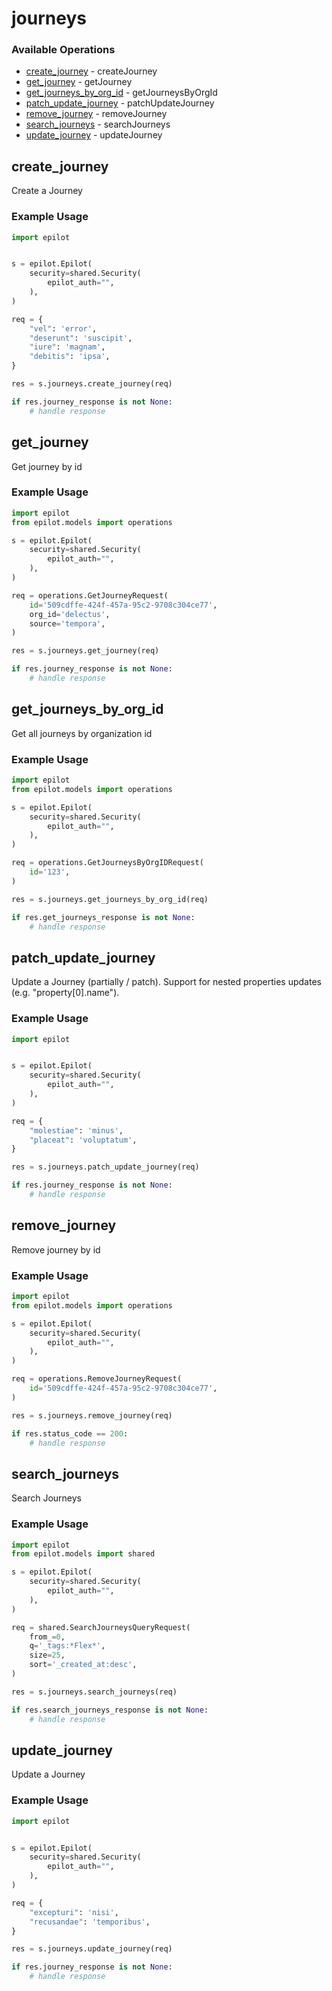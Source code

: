 # journeys

### Available Operations

* [create_journey](#create_journey) - createJourney
* [get_journey](#get_journey) - getJourney
* [get_journeys_by_org_id](#get_journeys_by_org_id) - getJourneysByOrgId
* [patch_update_journey](#patch_update_journey) - patchUpdateJourney
* [remove_journey](#remove_journey) - removeJourney
* [search_journeys](#search_journeys) - searchJourneys
* [update_journey](#update_journey) - updateJourney

## create_journey

Create a Journey

### Example Usage

```python
import epilot


s = epilot.Epilot(
    security=shared.Security(
        epilot_auth="",
    ),
)

req = {
    "vel": 'error',
    "deserunt": 'suscipit',
    "iure": 'magnam',
    "debitis": 'ipsa',
}

res = s.journeys.create_journey(req)

if res.journey_response is not None:
    # handle response
```

## get_journey

Get journey by id

### Example Usage

```python
import epilot
from epilot.models import operations

s = epilot.Epilot(
    security=shared.Security(
        epilot_auth="",
    ),
)

req = operations.GetJourneyRequest(
    id='509cdffe-424f-457a-95c2-9708c304ce77',
    org_id='delectus',
    source='tempora',
)

res = s.journeys.get_journey(req)

if res.journey_response is not None:
    # handle response
```

## get_journeys_by_org_id

Get all journeys by organization id

### Example Usage

```python
import epilot
from epilot.models import operations

s = epilot.Epilot(
    security=shared.Security(
        epilot_auth="",
    ),
)

req = operations.GetJourneysByOrgIDRequest(
    id='123',
)

res = s.journeys.get_journeys_by_org_id(req)

if res.get_journeys_response is not None:
    # handle response
```

## patch_update_journey

Update a Journey (partially / patch). Support for nested properties updates (e.g. "property[0].name").

### Example Usage

```python
import epilot


s = epilot.Epilot(
    security=shared.Security(
        epilot_auth="",
    ),
)

req = {
    "molestiae": 'minus',
    "placeat": 'voluptatum',
}

res = s.journeys.patch_update_journey(req)

if res.journey_response is not None:
    # handle response
```

## remove_journey

Remove journey by id

### Example Usage

```python
import epilot
from epilot.models import operations

s = epilot.Epilot(
    security=shared.Security(
        epilot_auth="",
    ),
)

req = operations.RemoveJourneyRequest(
    id='509cdffe-424f-457a-95c2-9708c304ce77',
)

res = s.journeys.remove_journey(req)

if res.status_code == 200:
    # handle response
```

## search_journeys

Search Journeys

### Example Usage

```python
import epilot
from epilot.models import shared

s = epilot.Epilot(
    security=shared.Security(
        epilot_auth="",
    ),
)

req = shared.SearchJourneysQueryRequest(
    from_=0,
    q='_tags:*Flex*',
    size=25,
    sort='_created_at:desc',
)

res = s.journeys.search_journeys(req)

if res.search_journeys_response is not None:
    # handle response
```

## update_journey

Update a Journey

### Example Usage

```python
import epilot


s = epilot.Epilot(
    security=shared.Security(
        epilot_auth="",
    ),
)

req = {
    "excepturi": 'nisi',
    "recusandae": 'temporibus',
}

res = s.journeys.update_journey(req)

if res.journey_response is not None:
    # handle response
```
